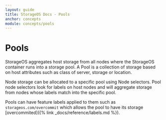 ```yaml
---
layout: guide
title: StorageOS Docs - Pools
anchor: concepts
module: concepts/pools
---
```


# Pools

StorageOS aggregates host storage from all nodes where the StorageOS container
runs into a storage pool. A Pool is a collection of storage based on host
attributes such as class of server, storage or location.

Node storage can be allocated to a specific pool using Node selectors. Pool node
selectors look for labels on host nodes and will aggregate storage from nodes
whose labels match into the specific pool.

Pools can have feature labels applied to them such as
`storageos.com/overcommit` which allows the pool to have its storage
[overcommited]({% link _docs/reference/labels.md %}).
